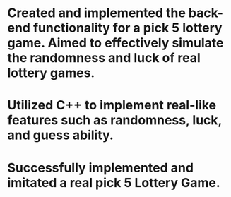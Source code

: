 # Created and implemented the back-end functionality for a pick 5 lottery game. Aimed to effectively simulate the randomness and luck of real lottery games.
# Utilized C++ to implement real-like features such as randomness, luck, and guess ability.
# Successfully implemented and imitated a real pick 5 Lottery Game.
